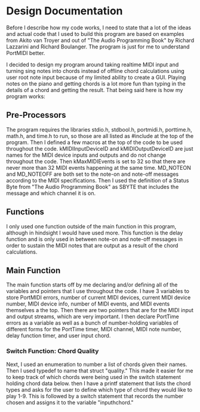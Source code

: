 # Design Documentation

Before I describe how my code works, I need to state that a lot of the ideas and actual code that I used to build this program are based on examples from Akito van Troyer and out of "The Audio Programming Book" by Richard Lazzarini and Richard Boulanger. The program is just for me to understand PortMIDI better. 

I decided to design my program around taking realtime MIDI input and turning sing notes into chords instead of offline chord calculations using user root note input because of my limited ability to create a GUI. Playing notes on the piano and getting chords is a lot more fun than typing in the details of a chord and getting the result. That being said here is how my program works:

## Pre-Processors

The program requires the libraries stdio.h, stdbool.h, portmidi.h, porttime.h, math.h, and time.h to run, so those are all listed as #include at the top of the program. Then I defined a few macros at the top of the code to be used throughout the code. kMIDIInputDeviceID and kMIDIOutputDeviceID are just names for the MIDI device inputs and outputs and do not change throughout the code. Then kMaxMIDIEvents is set to 32 so that there are never more than 32 MIDI events happening at the same time. MD_NOTEON and MD_NOTEOFF are both set to the note-on and note-off messages according to the MIDI specifications. Then I used the definition of a Status Byte from "The Audio Programming Book" as SBYTE that includes the message and which channel it is on. 

## Functions

I only used one function outside of the main function in this program, although in hindsight I would have used more. This function is the delay function and is only used in between note-on and note-off messages in order to sustain the MIDI notes that are output as a result of the chord calculations.

## Main Function

The main function starts off by me declaring and/or defining all of the variables and pointers that I use throughout the code. 
I have 3 variables to store PortMIDI errors, number of current MIDI devices, current MIDI device number, MIDI device info, number of MIDI events, and MIDI events themselves a the top. Then there are two pointers that are for the MIDI input and output streams, which are very important. I then declare PortTime errors as a variable as well as a bunch of number-holding variables of different forms for the PortTime timer, MIDI channel, MIDI note number, delay function timer, and user input chord. 

### Switch Function: Chord Quality

Next, I used an enumeration to number a list of chords given their names. Then I used typedef to name that struct "quality."
This made it easier for me to keep track of which chords were being used in the switch statement holding chord data below. then I have a printf statement that lists the chord types and asks for the user to define which type of chord they would like to play 1-9. This is followed by a switch statement that records the number chosen and assigns it to the variable "inputhchord."
